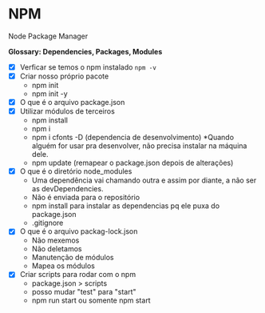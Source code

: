 # NPM

Node Package Manager

__Glossary: Dependencies, Packages, Modules__

- [X] Verficar se temos o npm instalado `npm -v`
- [X] Criar nosso próprio pacote
     - npm init
     - npm init -y
- [X] O que é o arquivo package.json
- [X] Utilizar módulos de terceiros
    - npm install
    - npm i
    - npm i cfonts -D (dependencia de desenvolvimento) *Quando alguém for usar pra desenvolver, não precisa instalar na máquina dele.
    - npm update (remapear o package.json depois de alterações)
- [X] O que é o diretório node_modules
    - Uma dependência vai chamando outra e assim por diante, a não ser as devDependencies. 
    - Não é enviada para o repositório
    - npm install para instalar as dependencias pq ele puxa do package.json
    - .gitignore
- [X] O que é o arquivo packag-lock.json
    - Não mexemos
    - Não deletamos
    - Manutenção de módulos
    - Mapea os módulos
- [X] Criar scripts para rodar com o npm
    - package.json > scripts
    - posso mudar "test" para "start"
    - npm run start ou somente npm start